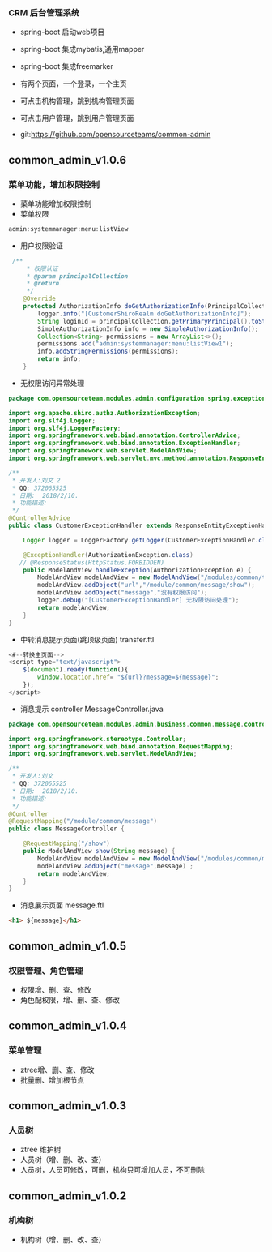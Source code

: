 ### CRM 后台管理系统

- spring-boot 启动web项目
- spring-boot 集成mybatis,通用mapper
- spring-boot 集成freemarker
- 有两个页面，一个登录，一个主页
- 可点击机构管理，跳到机构管理页面
- 可点击用户管理，跳到用户管理页面

- git:https://github.com/opensourceteams/common-admin
## common_admin_v1.0.6
###  菜单功能，增加权限控制
- 菜单功能增加权限控制
- 菜单权限 
```java
admin:systemmanager:menu:listView
```
- 用户权限验证
```java
 /**
     * 权限认证
     * @param principalCollection
     * @return
     */
    @Override
    protected AuthorizationInfo doGetAuthorizationInfo(PrincipalCollection principalCollection) {
        logger.info("[CustomerShiroRealm doGetAuthorizationInfo]");
        String loginId = principalCollection.getPrimaryPrincipal().toString();
        SimpleAuthorizationInfo info = new SimpleAuthorizationInfo();
        Collection<String> permissions = new ArrayList<>();
        permissions.add("admin:systemmanager:menu:listView1");
        info.addStringPermissions(permissions);
        return info;
    }
```

- 无权限访问异常处理

```java
package com.opensourceteam.modules.admin.configuration.spring.exception.handler;

import org.apache.shiro.authz.AuthorizationException;
import org.slf4j.Logger;
import org.slf4j.LoggerFactory;
import org.springframework.web.bind.annotation.ControllerAdvice;
import org.springframework.web.bind.annotation.ExceptionHandler;
import org.springframework.web.servlet.ModelAndView;
import org.springframework.web.servlet.mvc.method.annotation.ResponseEntityExceptionHandler;

/**
 * 开发人:刘文 2
 * QQ: 372065525
 * 日期:  2018/2/10.
 * 功能描述:
 */
@ControllerAdvice
public class CustomerExceptionHandler extends ResponseEntityExceptionHandler {

    Logger logger = LoggerFactory.getLogger(CustomerExceptionHandler.class);

    @ExceptionHandler(AuthorizationException.class)
   // @ResponseStatus(HttpStatus.FORBIDDEN)
    public ModelAndView handleException(AuthorizationException e) {
        ModelAndView modelAndView = new ModelAndView("/modules/common/transfer/transfer");
        modelAndView.addObject("url","/module/common/message/show");
        modelAndView.addObject("message","没有权限访问");
        logger.debug("[CustomerExceptionHandler] 无权限访问处理");
        return modelAndView;
    }
}

```
- 中转消息提示页面(跳顶级页面) transfer.ftl
```javascript
<#--转换主页面-->
<script type="text/javascript">
    $(document).ready(function(){
        window.location.href= "${url}?message=${message}";
    });
</script>


```
- 消息提示 controller MessageController.java

```java
package com.opensourceteam.modules.admin.business.common.message.controller;

import org.springframework.stereotype.Controller;
import org.springframework.web.bind.annotation.RequestMapping;
import org.springframework.web.servlet.ModelAndView;

/**
 * 开发人:刘文
 * QQ: 372065525
 * 日期:  2018/2/10.
 * 功能描述:
 */
@Controller
@RequestMapping("/module/common/message")
public class MessageController {

    @RequestMapping("/show")
    public ModelAndView show(String message) {
        ModelAndView modelAndView = new ModelAndView("/modules/common/message/message");
        modelAndView.addObject("message",message) ;
        return modelAndView;
    }
}

```
- 消息展示页面 message.ftl

```html
<h1> ${message}</h1>
```


## common_admin_v1.0.5
###  权限管理、角色管理
- 权限增、删、查、修改
- 角色配权限，增、删、查、修改

## common_admin_v1.0.4
###  菜单管理
- ztree增、删、查、修改
- 批量删、增加根节点

## common_admin_v1.0.3
### 人员树
- ztree 维护树
- 人员树（增、删、改、查）
- 人员树，人员可修改，可删，机构只可增加人员，不可删除

## common_admin_v1.0.2
### 机构树
- 机构树（增、删、改、查）
